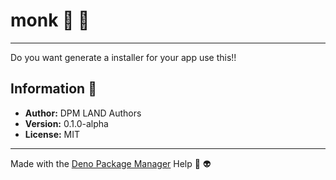 # monk :mage: :monkey:

---

Do you want generate a installer for your app use this!!

## Information :book:

- **Author:** DPM LAND Authors
- **Version:** 0.1.0-alpha
- **License:** MIT

---

Made with the [Deno Package Manager](https://github.com/dpmland/dpm) Help
:sauropod: :alien:
